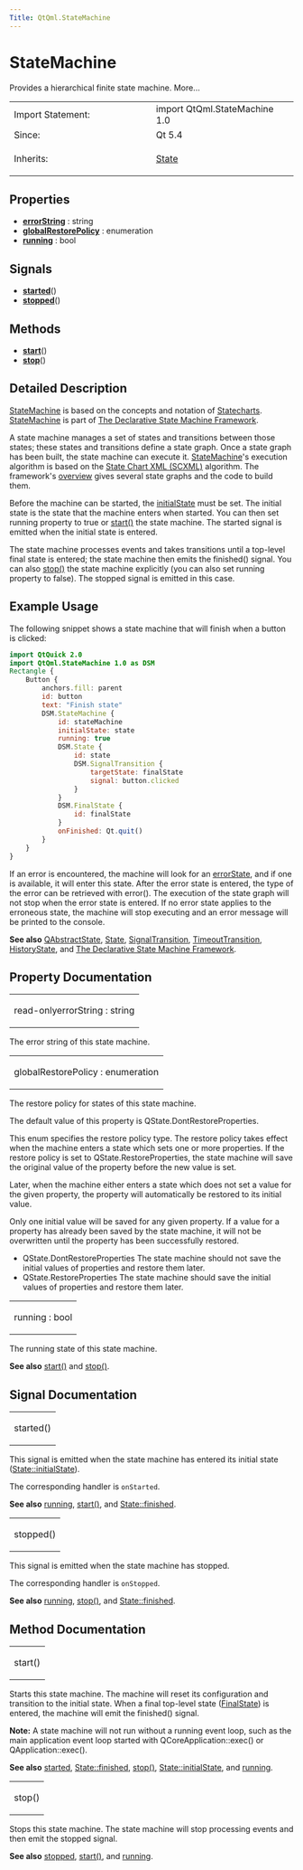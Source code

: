```yaml
---
Title: QtQml.StateMachine
---
```

        
StateMachine
============

<span class="subtitle"></span>
Provides a hierarchical finite state machine. More...

<table>
<colgroup>
<col width="50%" />
<col width="50%" />
</colgroup>
<tbody>
<tr class="odd">
<td>Import Statement:</td>
<td>import QtQml.StateMachine 1.0</td>
</tr>
<tr class="even">
<td>Since:</td>
<td>Qt 5.4</td>
</tr>
<tr class="odd">
<td>Inherits:</td>
<td><p><a href="QtQml.State.md">State</a></p></td>
</tr>
</tbody>
</table>

<span id="properties"></span>
Properties
----------

-   ****[errorString](#errorString-prop)**** : string
-   ****[globalRestorePolicy](#globalRestorePolicy-prop)**** : enumeration
-   ****[running](#running-prop)**** : bool

<span id="signals"></span>
Signals
-------

-   ****[started](#started-signal)****()
-   ****[stopped](#stopped-signal)****()

<span id="methods"></span>
Methods
-------

-   ****[start](#start-method)****()
-   ****[stop](#stop-method)****()

<span id="details"></span>
Detailed Description
--------------------

[StateMachine](index.html) is based on the concepts and notation of [Statecharts](http://www.wisdom.weizmann.ac.il/~dharel/SCANNED.PAPERS/Statecharts.pdf). [StateMachine](index.html) is part of [The Declarative State Machine Framework](../QtQml.qmlstatemachine.md).

A state machine manages a set of states and transitions between those states; these states and transitions define a state graph. Once a state graph has been built, the state machine can execute it. [StateMachine](index.html)'s execution algorithm is based on the [State Chart XML (SCXML)](http://www.w3.org/TR/scxml/) algorithm. The framework's [overview](../QtQml.qmlstatemachine.md) gives several state graphs and the code to build them.

Before the machine can be started, the [initialState](../QtQml.State.md#initialState-prop) must be set. The initial state is the state that the machine enters when started. You can then set running property to true or [start()](#start-method) the state machine. The started signal is emitted when the initial state is entered.

The state machine processes events and takes transitions until a top-level final state is entered; the state machine then emits the finished() signal. You can also [stop()](#stop-method) the state machine explicitly (you can also set running property to false). The stopped signal is emitted in this case.

<span id="example-usage"></span>
Example Usage
-------------

The following snippet shows a state machine that will finish when a button is clicked:

``` qml
import QtQuick 2.0
import QtQml.StateMachine 1.0 as DSM
Rectangle {
    Button {
        anchors.fill: parent
        id: button
        text: "Finish state"
        DSM.StateMachine {
            id: stateMachine
            initialState: state
            running: true
            DSM.State {
                id: state
                DSM.SignalTransition {
                    targetState: finalState
                    signal: button.clicked
                }
            }
            DSM.FinalState {
                id: finalState
            }
            onFinished: Qt.quit()
        }
    }
}
```

If an error is encountered, the machine will look for an [errorState](../QtQml.State.md#errorState-prop), and if one is available, it will enter this state. After the error state is entered, the type of the error can be retrieved with error(). The execution of the state graph will not stop when the error state is entered. If no error state applies to the erroneous state, the machine will stop executing and an error message will be printed to the console.

**See also** [QAbstractState](../QtQml.QAbstractState.md), [State](../QtQml.State.md), [SignalTransition](../QtQml.SignalTransition.md), [TimeoutTransition](../QtQml.TimeoutTransition.md), [HistoryState](../QtQml.HistoryState.md), and [The Declarative State Machine Framework](../QtQml.qmlstatemachine.md).

Property Documentation
----------------------

<table>
<colgroup>
<col width="100%" />
</colgroup>
<tbody>
<tr class="odd">
<td><p><span id="errorString-prop"></span><span class="qmlreadonly">read-only</span><span class="name">errorString</span> : <span class="type">string</span></p></td>
</tr>
</tbody>
</table>

The error string of this state machine.

<table>
<colgroup>
<col width="100%" />
</colgroup>
<tbody>
<tr class="odd">
<td><p><span id="globalRestorePolicy-prop"></span><span class="name">globalRestorePolicy</span> : <span class="type">enumeration</span></p></td>
</tr>
</tbody>
</table>

The restore policy for states of this state machine.

The default value of this property is QState.DontRestoreProperties.

This enum specifies the restore policy type. The restore policy takes effect when the machine enters a state which sets one or more properties. If the restore policy is set to QState.RestoreProperties, the state machine will save the original value of the property before the new value is set.

Later, when the machine either enters a state which does not set a value for the given property, the property will automatically be restored to its initial value.

Only one initial value will be saved for any given property. If a value for a property has already been saved by the state machine, it will not be overwritten until the property has been successfully restored.

-   QState.DontRestoreProperties The state machine should not save the initial values of properties and restore them later.
-   QState.RestoreProperties The state machine should save the initial values of properties and restore them later.

<table>
<colgroup>
<col width="100%" />
</colgroup>
<tbody>
<tr class="odd">
<td><p><span id="running-prop"></span><span class="name">running</span> : <span class="type">bool</span></p></td>
</tr>
</tbody>
</table>

The running state of this state machine.

**See also** [start()](#start-method) and [stop()](#stop-method).

Signal Documentation
--------------------

<table>
<colgroup>
<col width="100%" />
</colgroup>
<tbody>
<tr class="odd">
<td><p><span id="started-signal"></span><span class="name">started</span>()</p></td>
</tr>
</tbody>
</table>

This signal is emitted when the state machine has entered its initial state ([State::initialState](../QtQml.State.md#initialState-prop)).

The corresponding handler is `onStarted`.

**See also** [running](#running-prop), [start()](#start-method), and [State::finished](../QtQml.State.md#finished-signal).

<table>
<colgroup>
<col width="100%" />
</colgroup>
<tbody>
<tr class="odd">
<td><p><span id="stopped-signal"></span><span class="name">stopped</span>()</p></td>
</tr>
</tbody>
</table>

This signal is emitted when the state machine has stopped.

The corresponding handler is `onStopped`.

**See also** [running](#running-prop), [stop()](#stop-method), and [State::finished](../QtQml.State.md#finished-signal).

Method Documentation
--------------------

<table>
<colgroup>
<col width="100%" />
</colgroup>
<tbody>
<tr class="odd">
<td><p><span id="start-method"></span><span class="name">start</span>()</p></td>
</tr>
</tbody>
</table>

Starts this state machine. The machine will reset its configuration and transition to the initial state. When a final top-level state ([FinalState](../QtQml.FinalState.md)) is entered, the machine will emit the finished() signal.

**Note:** A state machine will not run without a running event loop, such as the main application event loop started with QCoreApplication::exec() or QApplication::exec().

**See also** [started](#started-signal), [State::finished](../QtQml.State.md#finished-signal), [stop()](#stop-method), [State::initialState](../QtQml.State.md#initialState-prop), and [running](#running-prop).

<table>
<colgroup>
<col width="100%" />
</colgroup>
<tbody>
<tr class="odd">
<td><p><span id="stop-method"></span><span class="name">stop</span>()</p></td>
</tr>
</tbody>
</table>

Stops this state machine. The state machine will stop processing events and then emit the stopped signal.

**See also** [stopped](#stopped-signal), [start()](#start-method), and [running](#running-prop).

